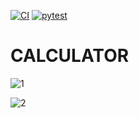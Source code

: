[![CI](https://github.com/nidhigupta2311/264004-MiniProject-Python/actions/workflows/main.yml/badge.svg)](https://github.com/nidhigupta2311/264004-MiniProject-Python/actions/workflows/main.yml)
[![pytest](https://github.com/nidhigupta2311/264004-MiniProject-Python/actions/workflows/pyTest.yml/badge.svg)](https://github.com/nidhigupta2311/264004-MiniProject-Python/actions/workflows/pyTest.yml)


# CALCULATOR






![1](https://user-images.githubusercontent.com/44321700/116779221-a4194a00-aa92-11eb-8053-404980480f87.PNG)



![2](https://user-images.githubusercontent.com/44321700/116779228-a9769480-aa92-11eb-8564-ea0cf838c9e8.PNG)

